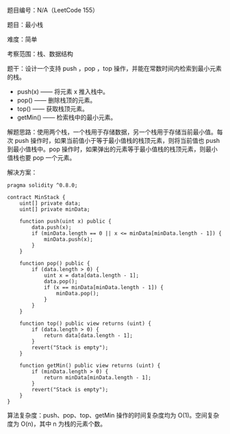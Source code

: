 题目编号：N/A（LeetCode 155）

题目：最小栈

难度：简单

考察范围：栈、数据结构

题干：设计一个支持 push ，pop ，top 操作，并能在常数时间内检索到最小元素的栈。

- push(x) —— 将元素 x 推入栈中。
- pop() —— 删除栈顶的元素。
- top() —— 获取栈顶元素。
- getMin() —— 检索栈中的最小元素。

解题思路：使用两个栈，一个栈用于存储数据，另一个栈用于存储当前最小值。每次 push 操作时，如果当前值小于等于最小值栈的栈顶元素，则将当前值也 push 到最小值栈中。pop 操作时，如果弹出的元素等于最小值栈的栈顶元素，则最小值栈也要 pop 一个元素。

解决方案：

```
pragma solidity ^0.8.0;

contract MinStack {
    uint[] private data;
    uint[] private minData;

    function push(uint x) public {
        data.push(x);
        if (minData.length == 0 || x <= minData[minData.length - 1]) {
            minData.push(x);
        }
    }

    function pop() public {
        if (data.length > 0) {
            uint x = data[data.length - 1];
            data.pop();
            if (x == minData[minData.length - 1]) {
                minData.pop();
            }
        }
    }

    function top() public view returns (uint) {
        if (data.length > 0) {
            return data[data.length - 1];
        }
        revert("Stack is empty");
    }

    function getMin() public view returns (uint) {
        if (minData.length > 0) {
            return minData[minData.length - 1];
        }
        revert("Stack is empty");
    }
}
```

算法复杂度：push、pop、top、getMin 操作的时间复杂度均为 O(1)。空间复杂度为 O(n)，其中 n 为栈的元素个数。